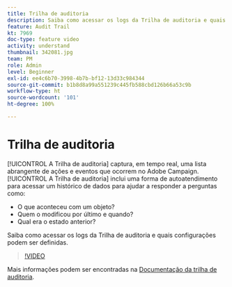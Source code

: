```yaml
---
title: Trilha de auditoria
description: Saiba como acessar os logs da Trilha de auditoria e quais configurações podem ser definidas.
feature: Audit Trail
kt: 7969
doc-type: feature video
activity: understand
thumbnail: 342081.jpg
team: PM
role: Admin
level: Beginner
exl-id: ee4c6b70-3998-4b7b-bf12-13d33c984344
source-git-commit: b1b8d8a99a551239c445fb588cbd126b66a53c9b
workflow-type: ht
source-wordcount: '101'
ht-degree: 100%

---
```


# Trilha de auditoria

[!UICONTROL A Trilha de auditoria] captura, em tempo real, uma lista abrangente de ações e eventos que ocorrem no Adobe Campaign.[!UICONTROL A Trilha de auditoria] inclui uma forma de autoatendimento para acessar um histórico de dados para ajudar a responder a perguntas como:

* O que aconteceu com um objeto?
* Quem o modificou por último e quando?
* Qual era o estado anterior?

Saiba como acessar os logs da Trilha de auditoria e quais configurações podem ser definidas.

>[!VIDEO](https://video.tv.adobe.com/v/342081?quality=12&learn=on)

Mais informações podem ser encontradas na [Documentação da trilha de auditoria](https://experienceleague.adobe.com/docs/campaign-classic/using/monitoring-campaign-classic/production-procedures/audit-trail.html?lang=pt-BR).
